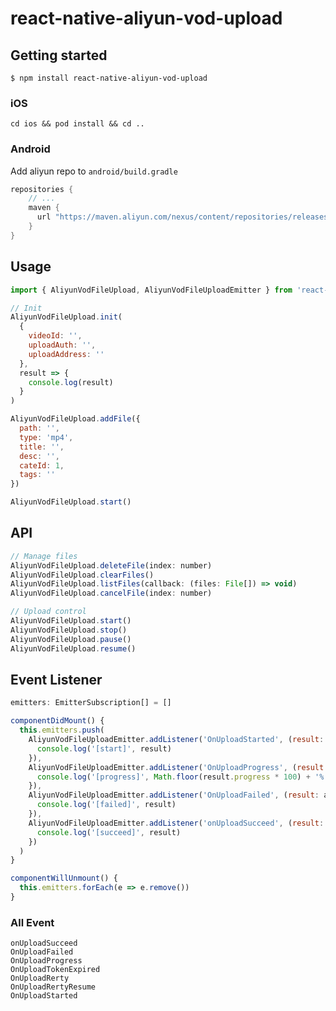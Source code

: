 # react-native-aliyun-vod-upload

## Getting started

`$ npm install react-native-aliyun-vod-upload`

### iOS

`cd ios && pod install && cd ..`

### Android

Add aliyun repo to `android/build.gradle`

```gradle
repositories {
    // ...
    maven {
      url "https://maven.aliyun.com/nexus/content/repositories/releases"
    }
}
```

## Usage

```javascript
import { AliyunVodFileUpload, AliyunVodFileUploadEmitter } from 'react-native-aliyun-vod-upload'

// Init
AliyunVodFileUpload.init(
  {
    videoId: '',
    uploadAuth: '',
    uploadAddress: ''
  },
  result => {
    console.log(result)
  }
)

AliyunVodFileUpload.addFile({
  path: '',
  type: 'mp4',
  title: '',
  desc: '',
  cateId: 1,
  tags: ''
})

AliyunVodFileUpload.start()
```

## API

```javascript
// Manage files
AliyunVodFileUpload.deleteFile(index: number)
AliyunVodFileUpload.clearFiles()
AliyunVodFileUpload.listFiles(callback: (files: File[]) => void)
AliyunVodFileUpload.cancelFile(index: number)

// Upload control
AliyunVodFileUpload.start()
AliyunVodFileUpload.stop()
AliyunVodFileUpload.pause()
AliyunVodFileUpload.resume()
```

## Event Listener

```javascript
emitters: EmitterSubscription[] = []

componentDidMount() {
  this.emitters.push(
    AliyunVodFileUploadEmitter.addListener('OnUploadStarted', (result: any) => {
      console.log('[start]', result)
    }),
    AliyunVodFileUploadEmitter.addListener('OnUploadProgress', (result: any) => {
      console.log('[progress]', Math.floor(result.progress * 100) + '%')
    }),
    AliyunVodFileUploadEmitter.addListener('OnUploadFailed', (result: any) => {
      console.log('[failed]', result)
    }),
    AliyunVodFileUploadEmitter.addListener('onUploadSucceed', (result: any) => {
      console.log('[succeed]', result)
    })
  )
}

componentWillUnmount() {
  this.emitters.forEach(e => e.remove())
}
```

### All Event

```
onUploadSucceed
OnUploadFailed
OnUploadProgress
OnUploadTokenExpired
OnUploadRerty
OnUploadRertyResume
OnUploadStarted
```